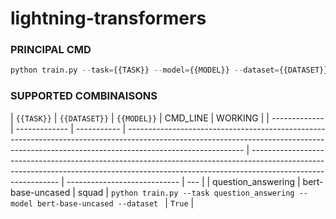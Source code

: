 # lightning-transformers

### PRINCIPAL CMD

```python
python train.py --task={{TASK}} --model={{MODEL}} --dataset={{DATASET}} ...
```

### SUPPORTED COMBINAISONS

| `{{TASK}}` | `{{DATASET}}` | `{{MODEL}}` | CMD_LINE | WORKING      |
| ------------- | ------------- | ----------- | ----------------------------------------------------------------------------------------------------------------------------------------------------------------------------------------- | ------------------------------------------------------------------------------------------------------------------------------------------------------------------------------------------ | ---------------------------- | --- |
| question_answering  | bert-base-uncased          | squad         |    ``python train.py --task question_answering --model bert-base-uncased --dataset `` |  `True`                      | 